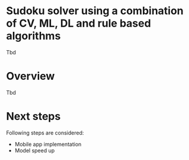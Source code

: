 # Sudoku solver using a combination of CV, ML, DL and rule based algorithms
Tbd

# Overview
Tbd

# Next steps
Following steps are considered:
- Mobile app implementation
- Model speed up
